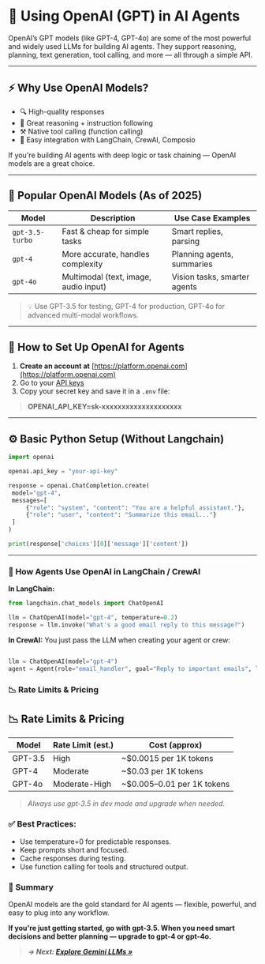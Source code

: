 # 🧠 Using OpenAI (GPT) in AI Agents

OpenAI’s GPT models (like GPT-4, GPT-4o) are some of the most powerful and widely used LLMs for building AI agents. They support reasoning, planning, text generation, tool calling, and more — all through a simple API.

---

## ⚡ Why Use OpenAI Models?

- 🔍 High-quality responses
- 🧠 Great reasoning + instruction following
- ⚒️ Native tool calling (function calling)
- 🧩 Easy integration with LangChain, CrewAI, Composio

If you're building AI agents with deep logic or task chaining — OpenAI models are a great choice.

---

## 🧰 Popular OpenAI Models (As of 2025)

| Model     | Description                            | Use Case Examples            |
|-----------|----------------------------------------|------------------------------|
| `gpt-3.5-turbo` | Fast & cheap for simple tasks        | Smart replies, parsing       |
| `gpt-4`         | More accurate, handles complexity    | Planning agents, summaries   |
| `gpt-4o`        | Multimodal (text, image, audio input)| Vision tasks, smarter agents |

> 💡 Use GPT-3.5 for testing, GPT-4 for production, GPT-4o for advanced multi-modal workflows.

---

## 🔑 How to Set Up OpenAI for Agents

1. **Create an account at** [https://platform.openai.com](https://platform.openai.com)
2. Go to your [API keys](https://platform.openai.com/account/api-keys)
3. Copy your secret key and save it in a `.env` file:

>**OPENAI_API_KEY=sk-xxxxxxxxxxxxxxxxxxxx**

---

## ⚙️ Basic Python Setup (Without Langchain)

```python
import openai

openai.api_key = "your-api-key"

response = openai.ChatCompletion.create(
 model="gpt-4",
 messages=[
     {"role": "system", "content": "You are a helpful assistant."},
     {"role": "user", "content": "Summarize this email..."}
 ]
)

print(response['choices'][0]['message']['content'])
```
---

### 🔄 How Agents Use OpenAI in LangChain / CrewAI
**In LangChain:**
```python
from langchain.chat_models import ChatOpenAI

llm = ChatOpenAI(model="gpt-4", temperature=0.2)
response = llm.invoke("What's a good email reply to this message?")
```

**In CrewAI:**
You just pass the LLM when creating your agent or crew:

```python

llm = ChatOpenAI(model="gpt-4")
agent = Agent(role="email_handler", goal="Reply to important emails", llm=llm)
```

### 📉 Rate Limits & Pricing
## 📉 Rate Limits & Pricing

| Model     | Rate Limit (est.) | Cost (approx)           |
|-----------|-------------------|--------------------------|
| GPT-3.5   | High              | ~$0.0015 per 1K tokens   |
| GPT-4     | Moderate          | ~$0.03 per 1K tokens     |
| GPT-4o    | Moderate-High     | ~$0.005–0.01 per 1K tokens |

> *Always use gpt-3.5 in dev mode and upgrade when needed.*

### ✅ Best Practices:
- Use temperature=0 for predictable responses.
- Keep prompts short and focused.
- Cache responses during testing.
- Use function calling for tools and structured output.

### 📌 Summary
OpenAI models are the gold standard for AI agents — flexible, powerful, and easy to plug into any workflow.

**If you're just getting started, go with gpt-3.5. When you need smart decisions and better planning — upgrade to gpt-4 or gpt-4o.**

>***→ Next: [Explore Gemini LLMs »](2_gemini.md)***